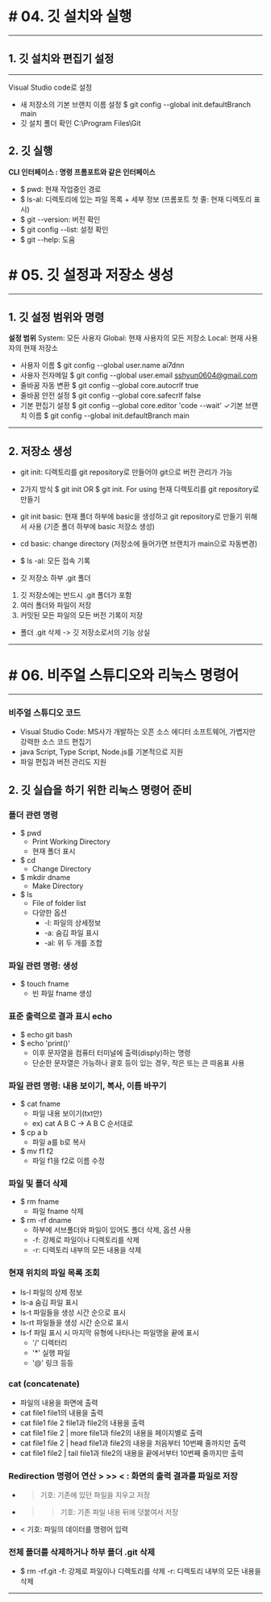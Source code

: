 # # 04. 깃 설치와 실행

---

## 1. 깃 설치와 편집기 설정
---

Visual Studio code로 설정
- 새 저장소의 기본 브랜치 이름 설정
$ git config --global init.defaultBranch main
- 깃 설치 폴더 확인
C:\Program Files\Git

## 2. 깃 실행
**CLI 인터페이스 : 명령 프롬포트와 같은 인터페이스**

- $ pwd: 현재 작업중인 경로
- $ ls-al: 디렉토리에 있는 파일 목록 + 세부 정보
  (프롬포트 첫 줄: 현재 디렉토리 표시)
- $ git --version: 버전 확인
- $ git config --list: 설정 확인
- $ git --help: 도움

# # 05. 깃 설정과 저장소 생성

---

## 1. 깃 설정 범위와 명령

**설정 범위**
System: 모든 사용자
Global: 현재 사용자의 모든 저장소
Local: 현재 사용자의 현재 저장소

- 사용자 이름
$ git config --global user.name ai7dnn
- 사용자 전자메일
$ git config --global user.email sshyun0604@gmail.com
- 줄바꿈 자동 변환
$ git config --global core.autocrlf true
- 줄바꿈 안전 설정
$ git config --global core.safecrlf false
- 기본 편집기 설정
$ git config --global core.editor 'code --wait'
✓기본 브랜치 이름
$ git config --global init.defaultBranch main

---

## 2. 저장소 생성

- git init: 디렉토리를 git repository로 만들어야 git으로 버전 관리가 가능
- 2가지 방식 $ git init OR $ git init.
For using 현재 디렉토리를 git repository로 만들기
- git init basic: 현재 폴더 하부에 basic을 생성하고 git repository로 만들기 위해서 사용
  (기준 폴더 하부에 basic 저장소 생성)
- cd basic: change directory
(저장소에 들어가면 브랜치가 main으로 자동변경)
- $ ls -al: 모든 접속 기록

- 깃 저장소 하부 .git 폴더
 1) 깃 저장소에는 반드시 .git 폴더가 포함
 2) 여러  폴더와 파일이 저장
 3) 커밋된 모든 파일의 모든 버전 기록이 저장
- 폴더 .git 삭제 -> 깃 저장소로서의 기능 상실

---

# # 06. 비주얼 스튜디오와 리눅스 명령어

---

### 비주얼 스튜디오 코드

- Visual Studio Code: MS사가 개발하는 오픈 소스 에디터 소프트웨어, 가볍지만 강력한 소스 코드 편집기
- java Script, Type Script, Node.js를 기본적으로 지원
- 파일 편집과 버전 관리도 지원

## 2. 깃 실습을 하기 위한 리눅스 명령어 준비
### 폴더 관련 명령

- $ pwd
  - Print Working Directory 
  - 현재 폴더 표시
- $ cd
  - Change Directory
- $ mkdir dname
    - Make Directory
- $ ls
  - File of folder list
  - 다양한 옵션
      - -l: 파일의 상세정보
      - -a: 숨김 파일 표시
      - -al: 위 두 개를 조합

### 파일 관련 명령: 생성

- $ touch fname
  - 빈 파일 fname 생성

### 표준 출력으로 결과 표시 echo

- $ echo git bash
- $ echo 'print()'
  - 이후 문자열을 컴퓨터 터미널에 출력(disply)하는 명령
  - 단순한 문자열은 가능하나 괄호 등이 있는 경우, 작은 또는 큰 따옴표 사용

### 파일 관련 명령: 내용 보이기, 복사, 이름 바꾸기

- $ cat fname
  - 파일 내용 보이기(txt만)
  - ex) cat A B C -> A B C  순서대로
- $ cp a b
  - 파일 a를 b로 복사
- $ mv f1 f2
  - 파일 f1을 f2로 이름 수정

### 파일 및 폴더 삭제

- $ rm fname
  - 파일 fname 삭제
- $ rm -rf dname
  - 하부에 서브폴더와 파일이 있어도 폴더 삭제, 옵션 사용
  - -f: 강제로 파일이나 디렉토리를 삭제
  - -r: 디렉토리 내부의 모든 내용을 삭제

### 현재 위치의 파일 목록 조회

  - ls-l 파일의 상제 정보
  - ls-a 숨김 파일 표시
  - ls-t 파일들을 생성 시간 순으로 표시
  - ls-rt 파일들을 생성 시간 순으로 표시
  - ls-f 파일 표시 시 마지막 유형에 나타나는 파일명을 끝에 표시
    - '/' 디렉터리
    - '*' 실행 파일
    - '@' 링크 등등

### cat (concatenate)

  - 파일의 내용을 화면에 출력
  - cat file1 file1의 내용을 출력
  - cat file1 file 2 file1과 file2의 내용을 출력
  - cat file1 file 2 | more file1과 file2의 내용을 페이지별로 출력
  - cat file1 file 2 | head file1과 file2의 내용을 처음부터 10번째 줄까지만 출력
  - cat file1 file2 | tail file1과 file2의 내용을 끝에서부터 10번째 줄까지만 출력

###  Redirection 명령어 연산 > >> < : 화면의 출력 결과를 파일로 저장  

- > 기호: 기존에 있던 파일을 지우고 저장
- >> 기호: 기존 파일 내용 뒤에 덧붙여서 저장
- < 기호: 파일의 데이터를 명령어 입력

### 전체 폴더를 삭제하거나 하부 폴더 .git 삭제

- $ rm -rf.git
  -f: 강제로 파일이나 디렉토리를 삭제
  -r: 디렉토리 내부의 모든 내용을 삭제

---